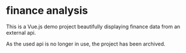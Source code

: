 # finance analysis

This is a Vue.js demo project beautifully displaying finance data from an external api.

As the used api is no longer in use, the project has been archived.
